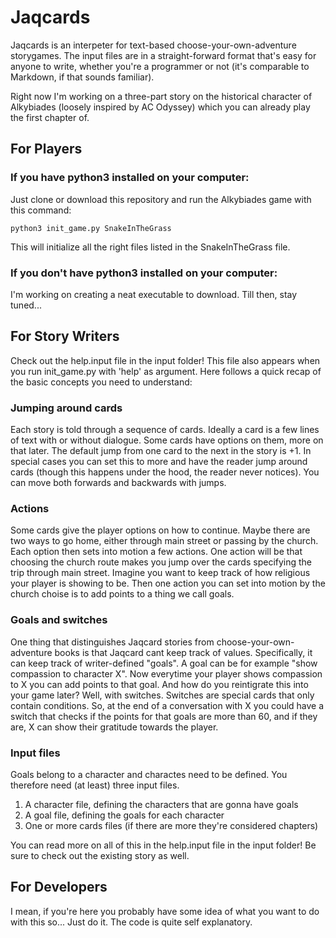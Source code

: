 # Jaqcards
Jaqcards is an interpeter for text-based choose-your-own-adventure storygames. The input files are in a straight-forward
format that's easy for anyone to write, whether you're a programmer or not (it's comparable to Markdown, if that sounds familiar).

Right now I'm working on a three-part story on the historical character of Alkybiades (loosely inspired by AC Odyssey) which
you can already play the first chapter of.

## For Players
### If you have python3 installed on your computer:
Just clone or download this repository and run the Alkybiades game with this command:
```
python3 init_game.py SnakeInTheGrass
```
This will initialize all the right files listed in the SnakeInTheGrass file.
### If you don't have python3 installed on your computer:
I'm working on creating a neat executable to download. Till then, stay tuned...
## For Story Writers
Check out the help.input file in the input folder! This file also appears when you run init_game.py with 'help' as argument.
Here follows a quick recap of the basic concepts you need to understand:
### Jumping around cards
Each story is told through a sequence of cards. Ideally a card is a few lines of text with or without dialogue. Some cards have
options on them, more on that later. The default jump from one card to the next in the story is +1. In special cases you can set
this to more and have the reader jump around cards (though this happens under the hood, the reader never notices). You can move both
forwards and backwards with jumps.
### Actions
Some cards give the player options on how to continue. Maybe there are two ways to go home, either through main street
or passing by the church. Each option then sets into motion a few actions. One action will be that choosing the church route makes
you jump over the cards specifying the trip through main street. Imagine you want to keep track of how religious your player
is showing to be. Then one action you can set into motion by the church choise is to add points to a thing we call goals.
### Goals and switches
One thing that distinguishes Jaqcard stories from choose-your-own-adventure books is that Jaqcard cant keep track of values. 
Specifically, it can keep track of writer-defined "goals". A goal can be for example "show compassion to character X". Now
everytime your player shows compassion to X you can add points to that goal. And how do you reintigrate this into your game
later? Well, with switches. Switches are special cards that only contain conditions. So, at the end of a conversation with X
you could have a switch that checks if the points for that goals are more than 60, and if they are, X can show their gratitude
towards the player.
### Input files
Goals belong to a character and charactes need to be defined. You therefore need (at least) three input files. 
1. A character file, defining the characters that are gonna have goals
2. A goal file, defining the goals for each character
3. One or more cards files (if there are more they're considered chapters)

You can read more on all of this in the help.input file in the input folder! Be sure to check out the existing story as well.

## For Developers
I mean, if you're here you probably have some idea of what you want to do with this so... Just do it. The code is quite
self explanatory.
